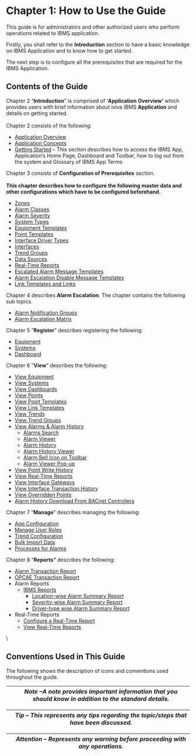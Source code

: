 # Chapter 1: How to Use the Guide

This guide is for administrators and other authorized users who perform operations related to IBMS application.

Firstly, you shall refer to the **Introduction** section to have a basic knowledge on IBMS Application and to know how to get started.

The next step is to configure all the prerequisites that are required for the IBMS Application.

## Contents of the Guide

Chapter 2 “**Introduction**” is comprised of ‘**Application** **Overview’** which provides users with brief information about iviva IBMS **Application** and details on getting started.\
\
Chapter 2 consists of the following:

* [Application Overview](chapter-2-introduction.md)
* [Application Concepts](chapter-2-introduction.md#application-concepts)
* [Getting Started](chapter-2-introduction.md#getting-started) – This section describes how to access the IBMS App, Application’s Home Page, Dashboard and Toolbar, how to log out from the system and Glossary of IBMS App Terms

Chapter 3 consists of **Configuration of Prerequisites** section.\
\
**This chapter describes how to configure the following master data and other configurations which have to be configured beforehand.**

* [Zones](chapter-3-configuration-of-prerequisites.md#zones)
* [Alarm Classes](chapter-3-configuration-of-prerequisites.md#alarm-classes)
* [Alarm Severity](chapter-3-configuration-of-prerequisites.md#alarm-severity)
* [System Types](chapter-3-configuration-of-prerequisites.md#system-types)
* [Equipment Templates](chapter-3-configuration-of-prerequisites.md#equipment-templates)
* [Point Templates](chapter-3-configuration-of-prerequisites.md#point-templates)
* [Interface Driver Types](chapter-3-configuration-of-prerequisites.md#interface-driver-types)
* [Interfaces](chapter-3-configuration-of-prerequisites.md#interfaces)
* [Trend Groups](chapter-3-configuration-of-prerequisites.md#trend-groups)
* [Data Sources](chapter-3-configuration-of-prerequisites.md#data-sources)
* [Real-Time Reports](chapter-8-reports.md#real-time-reports)
* [Escalated Alarm Message Templates](chapter-3-configuration-of-prerequisites.md#escalated-alarm-message-templates)
* [Alarm Escalation Disable Message Templates](chapter-3-configuration-of-prerequisites.md#alarm-escalation-disable-message-templates)
* [Link Templates and Links](chapter-3-configuration-of-prerequisites.md#link-templates-and-links)

Chapter 4 describes **Alarm Escalation**. The chapter contains the following sub topics.

* [Alarm Notification Groups](chapter-4-alarm-escalation.md#alarm-notification-groups)
* [Alarm Escalation Matrix](chapter-4-alarm-escalation.md#alarm-escalation-matrix)

Chapter 5 “**Register**” describes registering the following:

* [Equipment](chapter-5-registering-new-items.md#register-new-equipment)
* [Systems](chapter-5-registering-new-items.md#register-new-systems)
* [Dashboard](chapter-5-registering-new-items.md#register-new-dashboard)

Chapter 6 “**View**” describes the following:

* [View Equipment](chapter-6-viewing-items.md#view-equipment)
* [View Systems](chapter-6-viewing-items.md#view-systems)
* [View Dashboards](chapter-6-viewing-items.md#view-dashboards)
* [View Points](chapter-6-viewing-items.md#view-points)
* [View Point Templates](chapter-6-viewing-items.md#view-point-templates)
* [View Link Templates](chapter-6-viewing-items.md#view-link-templates)
* [View Trends](chapter-6-viewing-items.md#view-trends)
* [View Trend Groups](chapter-6-viewing-items.md#view-trend-groups)
* [View Alarms & Alarm History](chapter-6-viewing-items.md#view-alarms-and-alarm-history)
  * [Alarms Search](chapter-6-viewing-items.md#alarms-search)
  * [Alarm Viewer](chapter-6-viewing-items.md#alarm-viewer)
  * [Alarm History](chapter-6-viewing-items.md#alarm-history)
  * [Alarm History Viewer](chapter-6-viewing-items.md#alarm-history-viewer)
  * [Alarm Bell Icon on Toolbar](chapter-6-viewing-items.md#alarm-bell-icon-on-toolbar)
  * [Alarm Viewer Pop-up](chapter-6-viewing-items.md#alarm-viewer-pop-up)
* [View Point Write History](chapter-6-viewing-items.md#point-write-history)
* [View Real-Time Reports](chapter-8-reports.md#view-real-time-reports)
* [View Interface Gateways](chapter-6-viewing-items.md#view-interface-gateways)
* [View Interface Transaction History](chapter-6-viewing-items.md#view-interface-transaction-history)
* [View Overridden Points](chapter-6-viewing-items.md#view-overridden-points)
* [Alarm History Download From BACnet Controllers](chapter-6-viewing-items.md#alarm-history-download-from-bacnet-controllers)

Chapter 7 “**Manage**” describes managing the following:

* [App Configuration](chapter-7-managing-the-application.md#app-configuration)
* [Manage User Roles](chapter-7-managing-the-application.md#manage-user-roles)
* [Trend Configuration](chapter-7-managing-the-application.md#trend-configuration)
* [Bulk Import Data](chapter-7-managing-the-application.md#bulk-import-data)
* [Processes for Alarms](chapter-7-managing-the-application.md#processes-for-alarms)

Chapter 8 “**Reports”** describes the following:

* [Alarm Transaction Report](chapter-1-how-to-use-this-guide.md#\_Alarm\_Transaction\_Report)
* [OPCAE Transaction Report](chapter-1-how-to-use-this-guide.md#\_OPCAE\_Transaction\_Report)
* Alarm Reports
  * [IBMS Reports](chapter-1-how-to-use-this-guide.md#\_IBMS\_Reports)
    * [Location-wise Alarm Summary Report](chapter-1-how-to-use-this-guide.md#\_Location-wise\_Alarm\_Summary)
    * [Severity-wise Alarm Summary Report](chapter-1-how-to-use-this-guide.md#\_Severity-wise\_Alarm\_Summary)
    * [Driver-type wise Alarm Summary Report](chapter-1-how-to-use-this-guide.md#\_Driver\_Type-wise\_Alarm)
* Real-Time Reports
  * [Configure a Real-Time Report](chapter-1-how-to-use-this-guide.md#\_Configure\_a\_Real-Time)
  * [View Real-Time Reports](chapter-1-how-to-use-this-guide.md#\_View\_Real\_Time)

\


## Conventions Used in This Guide

The following shows the description of icons and conventions used throughout the guide.

|   | _Note –A note provides important information that you should know in addition to the standard details._ |
| - | ------------------------------------------------------------------------------------------------------- |

|   | _Tip – This represents any tips regarding the topic/steps that have been discussed._ |
| - | ------------------------------------------------------------------------------------ |

|   | _Attention – Represents any warning before proceeding with any operations._ |
| - | --------------------------------------------------------------------------- |
